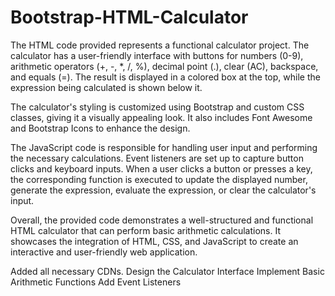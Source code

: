 # Bootstrap-HTML-Calculator

The HTML code provided represents a functional calculator project. The calculator has a user-friendly interface with buttons for numbers (0-9), arithmetic operators (+, -, *, /, %), decimal point (.), clear (AC), backspace, and equals (=). The result is displayed in a colored box at the top, while the expression being calculated is shown below it.

The calculator's styling is customized using Bootstrap and custom CSS classes, giving it a visually appealing look. It also includes Font Awesome and Bootstrap Icons to enhance the design.

The JavaScript code is responsible for handling user input and performing the necessary calculations. Event listeners are set up to capture button clicks and keyboard inputs. When a user clicks a button or presses a key, the corresponding function is executed to update the displayed number, generate the expression, evaluate the expression, or clear the calculator's input.

Overall, the provided code demonstrates a well-structured and functional HTML calculator that can perform basic arithmetic calculations. It showcases the integration of HTML, CSS, and JavaScript to create an interactive and user-friendly web application.

Added all necessary CDNs.
Design the Calculator Interface
Implement Basic Arithmetic Functions
Add Event Listeners
